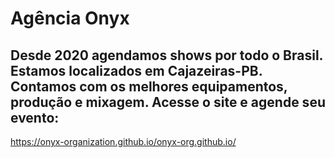 # Agência Onyx
## Desde 2020 agendamos shows por todo o Brasil. Estamos localizados em Cajazeiras-PB. Contamos com os melhores equipamentos, produção e mixagem. Acesse o site e agende seu evento:
https://onyx-organization.github.io/onyx-org.github.io/
